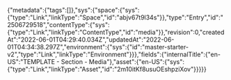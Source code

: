 {"metadata":{"tags":[]},"sys":{"space":{"sys":{"type":"Link","linkType":"Space","id":"abjv67t9l34s"}},"type":"Entry","id":"2506729518","contentType":{"sys":{"type":"Link","linkType":"ContentType","id":"media"}},"revision":0,"createdAt":"2022-06-01T04:29:40.034Z","updatedAt":"2022-06-01T04:34:38.297Z","environment":{"sys":{"id":"master-starter-v2","type":"Link","linkType":"Environment"}}},"fields":{"internalTitle":{"en-US":"TEMPLATE - Section - Media"},"asset":{"en-US":{"sys":{"type":"Link","linkType":"Asset","id":"2m10itKf8usuOEshpziXov"}}}}}